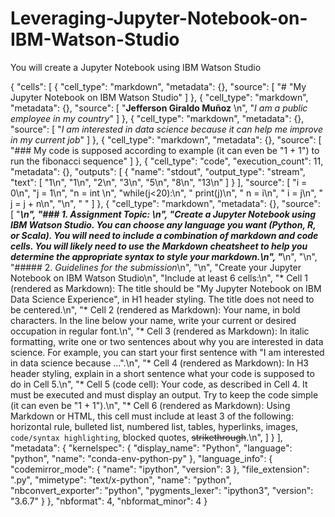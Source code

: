 # Leveraging-Jupyter-Notebook-on-IBM-Watson-Studio
You will create a Jupyter Notebook using IBM Watson Studio

{
 "cells": [
  {
   "cell_type": "markdown",
   "metadata": {},
   "source": [
    "# \"My Jupyter Notebook on IBM Watson Studio"
   ]
  },
  {
   "cell_type": "markdown",
   "metadata": {},
   "source": [
    "**Jefferson Giraldo Muñoz**  \n",
    "*I am a public employee in my country*"
   ]
  },
  {
   "cell_type": "markdown",
   "metadata": {},
   "source": [
    "*I am interested in data science because it can help me improve in my current job*"
   ]
  },
  {
   "cell_type": "markdown",
   "metadata": {},
   "source": [
    "### My code is supposed  according to example (it can even be "1 + 1") to run the fibonacci sequence"
   ]
  },
  {
   "cell_type": "code",
   "execution_count": 11,
   "metadata": {},
   "outputs": [
    {
     "name": "stdout",
     "output_type": "stream",
     "text": [
      "1\n",
      "1\n",
      "2\n",
      "3\n",
      "5\n",
      "8\n",
      "13\n"
     ]
    }
   ],
   "source": [
    "i = 0\n",
    "j = 1\n",
    "n = int \n",
    "while(j<20):\n",
    "    print(j)\n",
    "    n = i\n",
    "    i = j\n",
    "    j = j + n\n",
    "\n",
    "   "
   ]
  },
  {
   "cell_type": "markdown",
   "metadata": {},
   "source": [
    "___\n",
    "###  1. Assignment Topic:  \n",
    "Create a Jupyter Notebook using IBM Watson Studio. You can choose any language you want (Python, R, or Scala). You will need to include a combination of markdown and code cells. You will likely need to use the Markdown cheatsheet to help you determine the appropriate syntax to style your markdown.\n",
    "___\n",
    "\n",
    "#####  2. _Guidelines for the submission_\n",
    "\n",
    "Create your Jupyter Notebook on IBM Watson Studio\n",
    "Include at least 6 cells:\n",
    "* Cell 1 (rendered as Markdown): The title should be \"My Jupyter Notebook on IBM Data Science Experience\", in H1 header styling. The title does not need to be centered.\n",
    "* Cell 2 (rendered as Markdown): Your name, in bold characters. In the line below your name, write your current or desired occupation in regular font.\n",
    "* Cell 3 (rendered as Markdown): In italic formatting, write one or two sentences about why you are interested in data science. For example, you can start your first sentence with \"I am interested in data science because ...\".\n",
    "* Cell 4 (rendered as Markdown): In H3 header styling, explain in a short sentence what your code is supposed to do in Cell 5.\n",
    "* Cell 5 (code cell): Your code, as described in Cell 4. It must be executed and must display an output. Try to keep the code simple (it can even be \"1 + 1\").\n",
    "* Cell 6 (rendered as Markdown): Using Markdown or HTML, this cell must include at least 3 of the following: horizontal rule, bulleted list, numbered list, tables, hyperlinks, images, `code/syntax highlighting`, blocked quotes, ~~strikethrough~~.\n",
    ]
  }
 ],
 "metadata": {
  "kernelspec": {
   "display_name": "Python",
   "language": "python",
   "name": "conda-env-python-py"
  },
  "language_info": {
   "codemirror_mode": {
    "name": "ipython",
    "version": 3
   },
   "file_extension": ".py",
   "mimetype": "text/x-python",
   "name": "python",
   "nbconvert_exporter": "python",
   "pygments_lexer": "ipython3",
   "version": "3.6.7"
  }
 },
 "nbformat": 4,
 "nbformat_minor": 4
}
